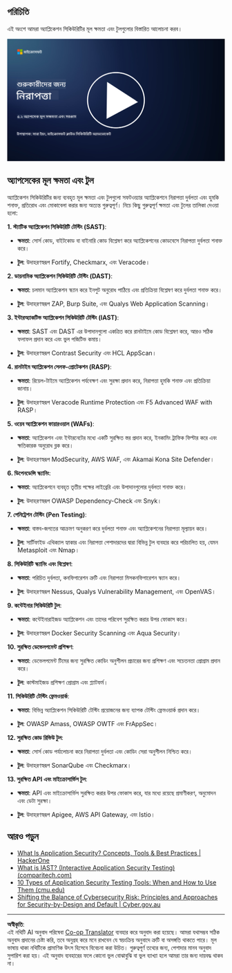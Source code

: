 <!--
CO_OP_TRANSLATOR_METADATA:
{
  "original_hash": "790a3fa7e535ec60bb51bde13e759781",
  "translation_date": "2025-09-03T21:22:37+00:00",
  "source_file": "5.2 AppSec key capabilities.md",
  "language_code": "bn"
}
-->
## পরিচিতি

এই অংশে আমরা অ্যাপ্লিকেশন সিকিউরিটির মূল ক্ষমতা এবং টুলগুলোর বিস্তারিত আলোচনা করব।

[![ভিডিও দেখুন](../../translated_images/5-2_placeholder.35d943b10c4c6018ebe2bbdb7706a0d739ce9e54bdb35eaf2ad644d43f4cec60.bn.png)](https://learn-video.azurefd.net/vod/player?id=b562daa7-ab92-4cf4-a6dd-6b6a506edfac)

## অ্যাপসেকের মূল ক্ষমতা এবং টুল

অ্যাপ্লিকেশন সিকিউরিটির জন্য ব্যবহৃত মূল ক্ষমতা এবং টুলগুলো সফটওয়্যার অ্যাপ্লিকেশনে নিরাপত্তা দুর্বলতা এবং হুমকি শনাক্ত, প্রতিরোধ এবং মোকাবেলা করার জন্য অত্যন্ত গুরুত্বপূর্ণ। নিচে কিছু গুরুত্বপূর্ণ ক্ষমতা এবং টুলের তালিকা দেওয়া হলো:

**1. স্ট্যাটিক অ্যাপ্লিকেশন সিকিউরিটি টেস্টিং (SAST)**:

- **ক্ষমতা**: সোর্স কোড, বাইটকোড বা বাইনারি কোড বিশ্লেষণ করে অ্যাপ্লিকেশনের কোডবেসে নিরাপত্তা দুর্বলতা শনাক্ত করে।

- **টুল**: উদাহরণস্বরূপ Fortify, Checkmarx, এবং Veracode।

**2. ডায়নামিক অ্যাপ্লিকেশন সিকিউরিটি টেস্টিং (DAST)**:

- **ক্ষমতা**: চলমান অ্যাপ্লিকেশন স্ক্যান করে ইনপুট অনুরোধ পাঠিয়ে এবং প্রতিক্রিয়া বিশ্লেষণ করে দুর্বলতা শনাক্ত করে।

- **টুল**: উদাহরণস্বরূপ ZAP, Burp Suite, এবং Qualys Web Application Scanning।

**3. ইন্টারঅ্যাকটিভ অ্যাপ্লিকেশন সিকিউরিটি টেস্টিং (IAST)**:

- **ক্ষমতা**: SAST এবং DAST এর উপাদানগুলো একত্রিত করে রানটাইমে কোড বিশ্লেষণ করে, আরও সঠিক ফলাফল প্রদান করে এবং ভুল পজিটিভ কমায়।

- **টুল**: উদাহরণস্বরূপ Contrast Security এবং HCL AppScan।

**4. রানটাইম অ্যাপ্লিকেশন সেলফ-প্রোটেকশন (RASP)**:

- **ক্ষমতা**: রিয়েল-টাইমে অ্যাপ্লিকেশন পর্যবেক্ষণ এবং সুরক্ষা প্রদান করে, নিরাপত্তা হুমকি শনাক্ত এবং প্রতিক্রিয়া জানায়।

- **টুল**: উদাহরণস্বরূপ Veracode Runtime Protection এবং F5 Advanced WAF with RASP।

**5. ওয়েব অ্যাপ্লিকেশন ফায়ারওয়াল (WAFs)**:

- **ক্ষমতা**: অ্যাপ্লিকেশন এবং ইন্টারনেটের মধ্যে একটি সুরক্ষিত স্তর প্রদান করে, ইনকামিং ট্রাফিক ফিল্টার করে এবং ক্ষতিকারক অনুরোধ ব্লক করে।

- **টুল**: উদাহরণস্বরূপ ModSecurity, AWS WAF, এবং Akamai Kona Site Defender।

**6. ডিপেনডেন্সি স্ক্যানিং**:

- **ক্ষমতা**: অ্যাপ্লিকেশনে ব্যবহৃত তৃতীয় পক্ষের লাইব্রেরি এবং উপাদানগুলোর দুর্বলতা শনাক্ত করে।

- **টুল**: উদাহরণস্বরূপ OWASP Dependency-Check এবং Snyk।

**7. পেনিট্রেশন টেস্টিং (Pen Testing)**:

- **ক্ষমতা**: বাস্তব-জগতের আক্রমণ অনুকরণ করে দুর্বলতা শনাক্ত এবং অ্যাপ্লিকেশনের নিরাপত্তা মূল্যায়ন করে।

- **টুল**: সার্টিফাইড এথিক্যাল হ্যাকার এবং নিরাপত্তা পেশাদারদের দ্বারা বিভিন্ন টুল ব্যবহার করে পরিচালিত হয়, যেমন Metasploit এবং Nmap।

**8. সিকিউরিটি স্ক্যানিং এবং বিশ্লেষণ**:

- **ক্ষমতা**: পরিচিত দুর্বলতা, কনফিগারেশন ত্রুটি এবং নিরাপত্তা মিসকনফিগারেশন স্ক্যান করে।

- **টুল**: উদাহরণস্বরূপ Nessus, Qualys Vulnerability Management, এবং OpenVAS।

**9. কন্টেইনার সিকিউরিটি টুল**:

- **ক্ষমতা**: কন্টেইনারাইজড অ্যাপ্লিকেশন এবং তাদের পরিবেশ সুরক্ষিত করার উপর ফোকাস করে।

- **টুল**: উদাহরণস্বরূপ Docker Security Scanning এবং Aqua Security।

**10. সুরক্ষিত ডেভেলপমেন্ট প্রশিক্ষণ**:

- **ক্ষমতা**: ডেভেলপমেন্ট টিমের জন্য সুরক্ষিত কোডিং অনুশীলন প্রচারের জন্য প্রশিক্ষণ এবং সচেতনতা প্রোগ্রাম প্রদান করে।

- **টুল**: কাস্টমাইজড প্রশিক্ষণ প্রোগ্রাম এবং প্ল্যাটফর্ম।

**11. সিকিউরিটি টেস্টিং ফ্রেমওয়ার্ক**:

- **ক্ষমতা**: বিভিন্ন অ্যাপ্লিকেশন সিকিউরিটি টেস্টিং প্রয়োজনের জন্য ব্যাপক টেস্টিং ফ্রেমওয়ার্ক প্রদান করে।

- **টুল**: OWASP Amass, OWASP OWTF এবং FrAppSec।

**12. সুরক্ষিত কোড রিভিউ টুল**:

- **ক্ষমতা**: সোর্স কোড পর্যালোচনা করে নিরাপত্তা দুর্বলতা এবং কোডিং সেরা অনুশীলন নিশ্চিত করে।

- **টুল**: উদাহরণস্বরূপ SonarQube এবং Checkmarx।

**13. সুরক্ষিত API এবং মাইক্রোসার্ভিস টুল**:

- **ক্ষমতা**: API এবং মাইক্রোসার্ভিস সুরক্ষিত করার উপর ফোকাস করে, যার মধ্যে রয়েছে প্রমাণীকরণ, অনুমোদন এবং ডেটা সুরক্ষা।

- **টুল**: উদাহরণস্বরূপ Apigee, AWS API Gateway, এবং Istio।

## আরও পড়ুন

- [What Is Application Security? Concepts, Tools & Best Practices | HackerOne](https://www.hackerone.com/knowledge-center/what-application-security-concepts-tools-best-practices)
- [What is IAST? (Interactive Application Security Testing) (comparitech.com)](https://www.comparitech.com/net-admin/what-is-iast/)
- [10 Types of Application Security Testing Tools: When and How to Use Them (cmu.edu)](https://insights.sei.cmu.edu/blog/10-types-of-application-security-testing-tools-when-and-how-to-use-them/)
- [Shifting the Balance of Cybersecurity Risk: Principles and Approaches for Security-by-Design and Default | Cyber.gov.au](https://www.cyber.gov.au/about-us/view-all-content/publications/principles-and-approaches-for-security-by-design-and-default)

---

**অস্বীকৃতি**:  
এই নথিটি AI অনুবাদ পরিষেবা [Co-op Translator](https://github.com/Azure/co-op-translator) ব্যবহার করে অনুবাদ করা হয়েছে। আমরা যথাসম্ভব সঠিক অনুবাদ প্রদানের চেষ্টা করি, তবে অনুগ্রহ করে মনে রাখবেন যে স্বয়ংক্রিয় অনুবাদে ত্রুটি বা অসঙ্গতি থাকতে পারে। মূল ভাষায় থাকা নথিটিকে প্রামাণিক উৎস হিসেবে বিবেচনা করা উচিত। গুরুত্বপূর্ণ তথ্যের জন্য, পেশাদার মানব অনুবাদ সুপারিশ করা হয়। এই অনুবাদ ব্যবহারের ফলে কোনো ভুল বোঝাবুঝি বা ভুল ব্যাখ্যা হলে আমরা তার জন্য দায়বদ্ধ থাকব না।